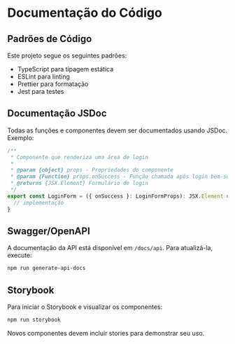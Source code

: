 # Documentação do Código

## Padrões de Código

Este projeto segue os seguintes padrões:
- TypeScript para tipagem estática
- ESLint para linting
- Prettier para formatação
- Jest para testes

## Documentação JSDoc

Todas as funções e componentes devem ser documentados usando JSDoc. Exemplo:

```typescript
/**
 * Componente que renderiza uma área de login
 * 
 * @param {object} props - Propriedades do componente
 * @param {Function} props.onSuccess - Função chamada após login bem-sucedido
 * @returns {JSX.Element} Formulário de login
 */
export const LoginForm = ({ onSuccess }: LoginFormProps): JSX.Element => {
  // implementação
}
```

## Swagger/OpenAPI

A documentação da API está disponível em `/docs/api`. Para atualizá-la, execute:

```bash
npm run generate-api-docs
```

## Storybook

Para iniciar o Storybook e visualizar os componentes:

```bash
npm run storybook
```

Novos componentes devem incluir stories para demonstrar seu uso. 